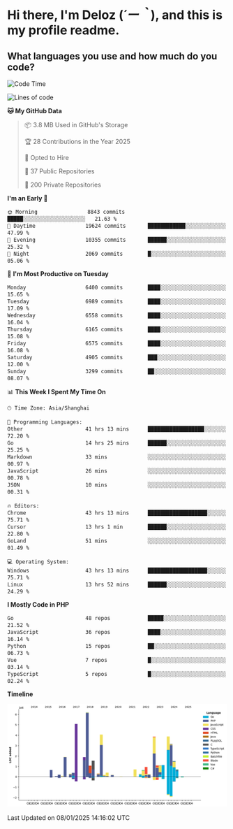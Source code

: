 # **Hi there, I'm Deloz (*´ー｀*), and this is my profile readme.**

## **What languages you use and how much do you code?**

<!--START_SECTION:waka-->
![Code Time](http://img.shields.io/badge/Code%20Time-5%2C462%20hrs%2050%20mins-blue)

![Lines of code](https://img.shields.io/badge/From%20Hello%20World%20I%27ve%20Written-43.6%20million%20lines%20of%20code-blue)

**🐱 My GitHub Data** 

> 📦 3.8 MB Used in GitHub's Storage 
 > 
> 🏆 28 Contributions in the Year 2025
 > 
> 💼 Opted to Hire
 > 
> 📜 37 Public Repositories 
 > 
> 🔑 200 Private Repositories 
 > 
**I'm an Early 🐤** 

```text
🌞 Morning                8843 commits        █████░░░░░░░░░░░░░░░░░░░░   21.63 % 
🌆 Daytime                19624 commits       ████████████░░░░░░░░░░░░░   47.99 % 
🌃 Evening                10355 commits       ██████░░░░░░░░░░░░░░░░░░░   25.32 % 
🌙 Night                  2069 commits        █░░░░░░░░░░░░░░░░░░░░░░░░   05.06 % 
```
📅 **I'm Most Productive on Tuesday** 

```text
Monday                   6400 commits        ████░░░░░░░░░░░░░░░░░░░░░   15.65 % 
Tuesday                  6989 commits        ████░░░░░░░░░░░░░░░░░░░░░   17.09 % 
Wednesday                6558 commits        ████░░░░░░░░░░░░░░░░░░░░░   16.04 % 
Thursday                 6165 commits        ████░░░░░░░░░░░░░░░░░░░░░   15.08 % 
Friday                   6575 commits        ████░░░░░░░░░░░░░░░░░░░░░   16.08 % 
Saturday                 4905 commits        ███░░░░░░░░░░░░░░░░░░░░░░   12.00 % 
Sunday                   3299 commits        ██░░░░░░░░░░░░░░░░░░░░░░░   08.07 % 
```


📊 **This Week I Spent My Time On** 

```text
🕑︎ Time Zone: Asia/Shanghai

💬 Programming Languages: 
Other                    41 hrs 13 mins      ██████████████████░░░░░░░   72.20 % 
Go                       14 hrs 25 mins      ██████░░░░░░░░░░░░░░░░░░░   25.25 % 
Markdown                 33 mins             ░░░░░░░░░░░░░░░░░░░░░░░░░   00.97 % 
JavaScript               26 mins             ░░░░░░░░░░░░░░░░░░░░░░░░░   00.78 % 
JSON                     10 mins             ░░░░░░░░░░░░░░░░░░░░░░░░░   00.31 % 

🔥 Editors: 
Chrome                   43 hrs 13 mins      ███████████████████░░░░░░   75.71 % 
Cursor                   13 hrs 1 min        ██████░░░░░░░░░░░░░░░░░░░   22.80 % 
GoLand                   51 mins             ░░░░░░░░░░░░░░░░░░░░░░░░░   01.49 % 

💻 Operating System: 
Windows                  43 hrs 13 mins      ███████████████████░░░░░░   75.71 % 
Linux                    13 hrs 52 mins      ██████░░░░░░░░░░░░░░░░░░░   24.29 % 
```

**I Mostly Code in PHP** 

```text
Go                       48 repos            █████░░░░░░░░░░░░░░░░░░░░   21.52 % 
JavaScript               36 repos            ████░░░░░░░░░░░░░░░░░░░░░   16.14 % 
Python                   15 repos            ██░░░░░░░░░░░░░░░░░░░░░░░   06.73 % 
Vue                      7 repos             █░░░░░░░░░░░░░░░░░░░░░░░░   03.14 % 
TypeScript               5 repos             █░░░░░░░░░░░░░░░░░░░░░░░░   02.24 % 
```



**Timeline**

![Lines of Code chart](https://raw.githubusercontent.com/deloz/deloz/main/assets/bar_graph.png)


 Last Updated on 08/01/2025 14:16:02 UTC
<!--END_SECTION:waka-->
